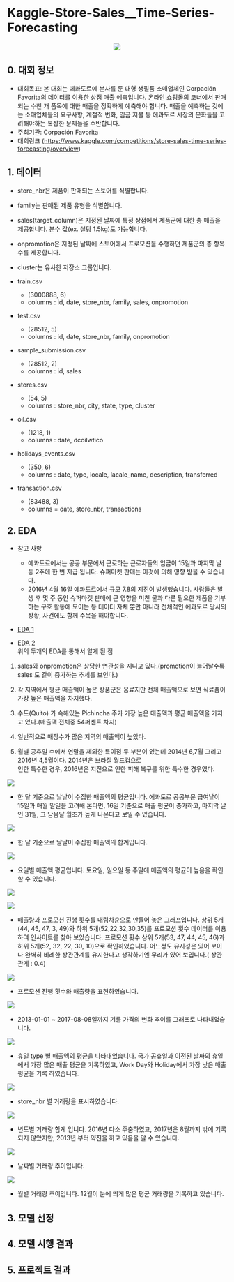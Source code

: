 # Kaggle-Store-Sales__Time-Series-Forecasting
<p align="center">
    <img src="images/corporation.png">
</p>

## 0. 대회 정보
- 대회목표: 본 대회는 에콰도르에 본사를 둔 대형 생필품 소매업체인 Corpación Favorita의 데이터를 이용한 상점 매출 예측입니다. 온라인 쇼핑몰의 코너에서 판매되는 수천 개 품목에 대한 매출을 정확하게 예측해야 합니다. 매출을 예측하는 것에는 소매업체들의 요구사항, 계절적 변화, 임금 지불 등 에콰도르 시장의 문화들을 고려해야하는 복잡한 문제들을 수반합니다. 
- 주최기관: Corpación Favorita
- 대회링크 (https://www.kaggle.com/competitions/store-sales-time-series-forecasting/overview)

## 1. 데이터
- store_nbr은 제품이 판매되는 스토어를 식별합니다.
- family는 판매된 제품 유형을 식별합니다.
- sales(target_column)은 지정된 날짜에 특정 상점에서 제품군에 대한 총 매출을 제공합니다. 분수 값(ex. 설탕 1.5kg)도 가능합니다.
- onpromotion은 지정된 날짜에 스토어에서 프로모션을 수행하던 제품군의 총 항목 수를 제공합니다.
- cluster는 유사한 저장소 그룹입니다.

- train.csv
    - (3000888, 6)
    - columns : id, date, store_nbr, family, sales, onpromotion
- test.csv
    - (28512, 5)
    - columns : id, date, store_nbr, family, onpromotion
- sample_submission.csv
    - (28512, 2)
    - columns : id, sales
- stores.csv
    - (54, 5)
    - columns : store_nbr, city, state, type, cluster
- oil.csv
    - (1218, 1)
    - columns : date, dcoilwtico
- holidays_events.csv
    - (350, 6)
    - columns : date, type, locale, lacale_name, description, transferred
    
- transaction.csv
    - (83488, 3)
    - columns = date, store_nbr, transactions

## 2. EDA
- 참고 사항
    - 에콰도르에서는 공공 부문에서 근로하는 근로자들의 임금이 15일과 마지막 날 등 2주에 한 번 지급 됩니다. 슈퍼마켓 판매는 이것에 의해 영향 받을 수 있습니다.
    - 2016년 4월 16일 에콰도르에서 규모 7.8의 지진이 발생했습니다. 사람들은 발생 후 몇 주 동안 슈퍼마켓 판매에 큰 영향을 미친 물과 다른 필요한 제품을 기부하는 구호 활동에 모이는 등 데이터 자체 뿐만 아니라 전체적인 에콰도르 당시의 상황, 사건에도 함께 주목을 해야합니다.

- [EDA 1](https://public.tableau.com/app/profile/.24806894/viz/_16614976805320/1)
- [EDA 2](https://public.tableau.com/app/profile/.24806894/viz/states_16615888582370/1_1?publish=yes)
<br>위의 두개의 EDA를 통해서 알게 된 점
1. sales와 onpromotion은 상당한 연관성을 지니고 있다.(promotion이 늘어날수록 sales 도 같이 증가하는 추세를 보인다.)

2. 각 지역에서 평균 매출액이 높은 상품군은 음료지만 전체 매출액으로 보면 식료품이 가장 높은 매출액을 차지했다.

3. 수도(Quito) 가 속해있는 Pichincha 주가 가장 높은 매출액과 평균 매출액을 가지고 있다.(매출액 전체중 54퍼센트 차지)

4. 일반적으로 매장수가 많은 지역의 매출액이 높았다.

5. 월별 공휴일 수에서 연말을 제외한 특이점 두 부분이 있는데 2014년 6,7월 그리고 2016년 4,5월이다. 2014년은 브라질 월드컵으로 <br>인한 특수한 경우, 2016년은 지진으로 인한 피해 복구를 위한 특수한 경우였다.


<p align="left">
    <img src="images/train_1.PNG">
</p>

- 한 달 기준으로 날날이 수집한 매출액의 평균입니다. 에콰도르 공공부문 급여날이 15일과 매월 말일을 고려해 본다면, 16일 기준으로 매출 평균이 증가하고, 마지막 날인 31일, 그 담음달 월초가 높게 나온다고 보일 수 있습니다.

<p align="left">
    <img src="images/train_2.PNG">
</p>

- 한 달 기준으로 날날이 수집한 매출액의 합계입니다.

<p align="left">
    <img src="images/train_3.PNG">
</p>

- 요일별 매출액 평균입니다. 토요일, 일요일 등 주말에 매출액의 평균이 높음을 확인 할 수 있습니다.

<p align="left">
    <img src="images/train_4.PNG">
</p>

<p align="left">
    <img src="images/train_5.PNG">
</p>

- 매출량과 프로모션 진행 횟수를 내림차순으로 만들어 놓은 그래프입니다. 상위 5개(44, 45, 47, 3, 49)와 하위 5개(52,22,32,30,35)를 프로모션 횟수 데이터를 이용하여 인사이트를 찾아 보았습니다. 프로모션 횟수 상위 5개(53, 47, 44, 45, 46)과 하위 5개(52, 32, 22, 30, 10)으로 확인하였습니다. 어느정도 유사성은 있어 보이나 완벽히 비례한 상관관계를 유지한다고 생각하기엔 무리가 있어 보입니다.( 상관관계 : 0.4)

<p align="left">
    <img src="images/train_6.PNG">
</p>

- 프로모션 진행 횟수와 매출량을 표현하였습니다.

<p align="left">
    <img src="images/oil_1.PNG">
</p>

- 2013-01-01 ~ 2017-08-08일까지 기름 가격의 변화 추이를 그래프로 나타내었습니다.

<p align="left">
    <img src="images/holiday_1.PNG">
</p>

- 휴일 type 별 매출액의 평균을 나타내었습니다. 국가 공휴일과 이전된 날짜의 휴일에서 가장 많은 매출 평균을 기록하였고, Work Day와 Holiday에서 가장 낮은 매출 평균을 기록 하였습니다.

<p align="left">
    <img src="images/transactions_1.PNG">
</p>

- store_nbr 별 거래량을 표시하였습니다.

<p align="left">
    <img src="images/transactions_2.PNG">
</p>

- 년도별 거래량 합계 입니다. 2016년 다소 주춤하였고, 2017년은 8월까지 밖에 기록 되지 않았지만, 2013년 부터 약진을 하고 있음을 알 수 있습니다.

<p align="left">
    <img src="images/transactions_3.PNG">
</p>

- 날짜별 거래량 추이입니다. 

<p align="left">
    <img src="images/transactions_4.PNG">
</p>

- 월별 거래량 추이입니다. 12월이 눈에 띄게 많은 평균 거래량을 기록하고 있습니다.

## 3. 모델 선정

## 4. 모델 시행 결과

## 5. 프로젝트 결과
